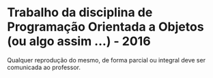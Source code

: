 # Trabalho da disciplina de Programação Orientada a Objetos (ou algo assim ...) - 2016
Qualquer reprodução do mesmo, de forma parcial ou integral deve ser comunicada ao professor.

